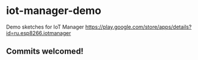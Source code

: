 # iot-manager-demo
Demo sketches for IoT Manager https://play.google.com/store/apps/details?id=ru.esp8266.iotmanager
## Commits welcomed!
